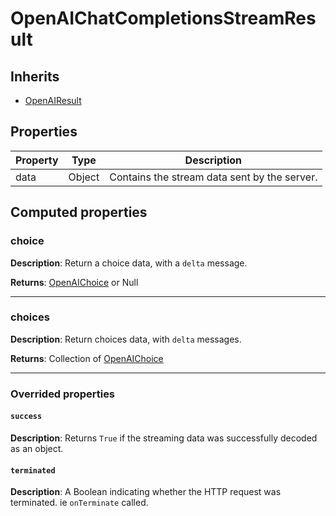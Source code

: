 # OpenAIChatCompletionsStreamResult

## Inherits

- [OpenAIResult](OpenAIResult.md)
 
## Properties

| Property  | Type                         | Description                                      |
|-----------|------------------------------|--------------------------------------------------|
| data      | Object                       | Contains the stream data sent by the server.    |

## Computed properties

### choice

**Description**: Return a choice data, with a `delta` message.

**Returns**: [OpenAIChoice](OpenAIChoice.md) or Null

---

### choices

**Description**: Return choices data, with `delta` messages.

**Returns**: Collection of [OpenAIChoice](OpenAIChoice.md)

---

### Overrided properties

#### `success`

**Description**: Returns `True` if the streaming data was successfully decoded as an object.

#### `terminated` 

**Description**: A Boolean indicating whether the HTTP request was terminated. ie `onTerminate` called.